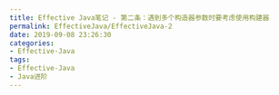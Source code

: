 ```yaml
---
title: Effective Java笔记 - 第二条：遇到多个构造器参数时要考虑使用构建器
permalink: EffectiveJava/EffectiveJava-2
date: 2019-09-08 23:26:30
categories:
- Effective-Java
tags:
- Effective-Java
- Java进阶
---
```

